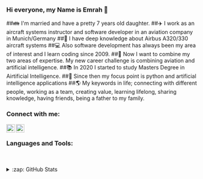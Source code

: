 ### Hi everyone, my Name is Emrah 👋

##👪 I'm married and have a pretty 7 years old daughter. 
##✈️ I work as an aircraft systems instructor and software developer in an aviation company in Munich/Germany
##🔎 I have deep knowledge about Airbus A320/330 aircraft systems 
##💻 Also software development has always been my area of interest and I learn coding since 2009.
##💪 Now I want to combine my two areas of expertise. My new career challenge is combining aviation and artificial intelligence.
##📚 In 2020 I started to study Masters Degree in Airtificial Intelligence.
##🐍 Since then my focus point is python and artificial intelligence applications
##🌎 My keywords in life; connecting with different people, working as a team, creating value, learning lifelong, sharing knowledge, having friends, being a father to my family.



### Connect with me:

[<img align="left" alt="codeSTACKr | Twitter" width="22px" src="https://cdn.jsdelivr.net/npm/simple-icons@v3/icons/twitter.svg" />][twitter]
[<img align="left" alt="codeSTACKr | LinkedIn" width="22px" src="https://cdn.jsdelivr.net/npm/simple-icons@v3/icons/linkedin.svg" />][linkedin]

<br />

### Languages and Tools:

<br />
<br />

<details>
  <summary>:zap: GitHub Stats</summary>

</details> 

[twitter]: https://twitter.com/emrahyenerr
[linkedin]: https://www.linkedin.com/in/emrah-yener-ai-specialist/

